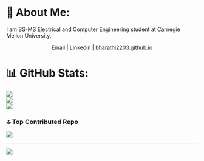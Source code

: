 

# 💫 About Me:
I am BS-MS Electrical and Computer Engineering student at Carnegie Mellon University. 

<p align="center"> 
<a href="mailto:bsridha2@andrew.cmu.edu">Email</a> | 
<a href="https://www.linkedin.com/in/b-sridhar/">Linkedin</a> | 
<a href="https://bharathi2203.github.io/">bharathi2203.github.io</a> </p>


# 📊 GitHub Stats:
![](https://github-readme-stats.vercel.app/api?username=bharathi2203&theme=dark&hide_border=false&include_all_commits=true&count_private=true)<br/>
![](https://nirzak-streak-stats.vercel.app/?user=bharathi2203&theme=dark&hide_border=false)<br/>
![](https://github-readme-stats.vercel.app/api/top-langs/?username=bharathi2203&theme=dark&hide_border=false&include_all_commits=true&count_private=true&layout=compact)

### 🔝 Top Contributed Repo
![](https://github-contributor-stats.vercel.app/api?username=bharathi2203&limit=5&theme=dark&combine_all_yearly_contributions=true)

---
[![](https://visitcount.itsvg.in/api?id=bharathi2203&icon=0&color=0)](https://visitcount.itsvg.in)

<!-- Proudly created with GPRM ( https://gprm.itsvg.in ) -->
